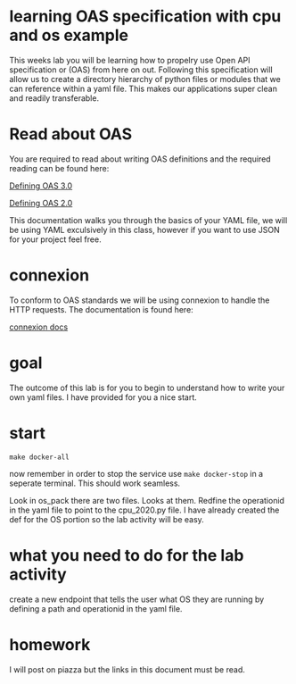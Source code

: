 # learning OAS specification with cpu and os example
This weeks lab you will be learning how to propelry use Open API specification or (OAS) from here on out. Following this specification will allow us to create a directory hierarchy of python files or modules that we can reference within a yaml file. This makes our applications super clean and readily transferable. 

# Read about OAS 

You are required to read about writing OAS definitions and the required reading can be found here:

[Defining OAS 3.0](https://swagger.io/docs/specification/basic-structure/)

[Defining OAS 2.0](https://swagger.io/docs/specification/2-0/basic-structure/)

This documentation walks you through the basics of your YAML file, we will be using YAML exculsively in this class, however if you want to use JSON for your project feel free. 

# connexion

To conform to OAS standards we will be using connexion to handle the HTTP requests. The documentation is found here:

[connexion docs](https://connexion.readthedocs.io/en/latest/)

# goal 

The outcome of this lab is for you to begin to understand how to write your own yaml files. I have provided for you a nice start. 

# start

`make docker-all`

now remember in order to stop the service use `make docker-stop` in a seperate terminal. This should work seamless. 

Look in os_pack there are two files. Looks at them. Redfine the operationid in the yaml file to point to the cpu_2020.py file. I have already created the def for the OS portion so the lab activity will be easy. 

# what you need to do for the lab activity

create a new endpoint that tells the user what OS they are running by defining a path and operationid in the yaml file.

# homework 

I will post on piazza but the links in this document must be read. 
